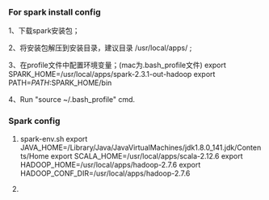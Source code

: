 ### For spark install config ###

1、下载spark安装包；

2、将安装包解压到安装目录，建议目录 /usr/local/apps/ ;

3、在profile文件中配置环境变量；(mac为.bash_profile文件)
export SPARK_HOME=/usr/local/apps/spark-2.3.1-out-hadoop
export PATH=$PATH:$SPARK_HOME/bin

4、Run "source ~/.bash_profile" cmd.

### Spark config ###
1. spark-env.sh
export JAVA_HOME=/Library/Java/JavaVirtualMachines/jdk1.8.0_141.jdk/Contents/Home
export SCALA_HOME=/usr/local/apps/scala-2.12.6
export HADOOP_HOME=/usr/local/apps/hadoop-2.7.6
export HADOOP_CONF_DIR=/usr/local/apps/hadoop-2.7.6

2. 
